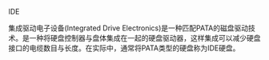 IDE

集成驱动电子设备(Integrated Drive Electronics)是一种匹配PATA的磁盘驱动技术。是一种将硬盘控制器与盘体集成在一起的硬盘驱动器，这样集成可以减少硬盘接口的电缆数目与长度。在实际中，通常将PATA类型的硬盘称为IDE硬盘。


